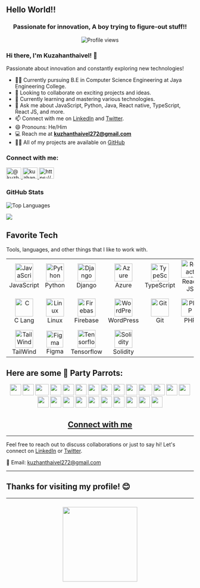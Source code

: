 Hello World!!
---

<h3 align="center">Passionate for innovation, A boy trying to figure-out stuff!!</h3>

<p align="center">
  <img src="https://komarev.com/ghpvc/?username=kuzhanthaivel&label=Profile%20views&color=0e75b6&style=flat" alt="Profile views" />
</p>

### Hi there, I'm Kuzahanthaivel! 👋

Passionate about innovation and constantly exploring new technologies!

- 👨‍🎓 Currently pursuing B.E in Computer Science Engineering at Jaya Engineering College.
- 👯 Looking to collaborate on exciting projects and ideas.
- 🌱 Currently learning and mastering various technologies.
- 💬 Ask me about JavaScript, Python, Java, React native, TypeScript, React JS, and more.
- 📫 Connect with me on [LinkedIn](https://www.linkedin.com/in/kuzhanthai-vel-38844024a/) and [Twitter](https://twitter.com/Kuzhant007).
- 😄 Pronouns: He/Him
- 💻 Reach me at **kuzhanthaivel272@gmail.com**
- 👨‍💻 All of my projects are available on [GitHub](https://github.com/kuzhanthaivel)

<h3 align="left">Connect with me:</h3>
<p align="left">
  <a href="https://twitter.com/Kuzhant007" target="_blank">
    <img src="https://raw.githubusercontent.com/rahuldkjain/github-profile-readme-generator/master/src/images/icons/Social/twitter.svg" alt="@kuzhant007" height="30" width="40" />
  </a>
  <a href="https://www.linkedin.com/in/kuzhanthai-vel-38844024a/" target="_blank">
    <img src="https://raw.githubusercontent.com/rahuldkjain/github-profile-readme-generator/master/src/images/icons/Social/linked-in-alt.svg" alt="kuzhanthai" height="30" width="40" />
  </a>
  <a href="https://www.facebook.com/profile.php?id=100068795503472" target="_blank">
    <img src="https://raw.githubusercontent.com/rahuldkjain/github-profile-readme-generator/master/src/images/icons/Social/facebook.svg" alt="https://www.facebook.com/profile.php?id=100068795503472" height="30" width="40" />
  </a>
</p>

### GitHub Stats

![Top Languages](https://github-readme-stats.vercel.app/api/top-langs/?username=kuzhanthaivel&layout=compact)

<p>
  <a href="http://www.github.com/kuzhanthaivel">
    <img src="https://github-readme-streak-stats.herokuapp.com/?user=kuzhanthaivel&stroke=ffffff&background=1c1917&ring=0891b2&fire=0891b2&currStreakNum=ffffff&currStreakLabel=0891b2&sideNums=ffffff&sideLabels=ffffff&dates=ffffff&hide_border=true" />
  </a>
</p>

<h2 align="left" id="favorite-tech">Favorite Tech</h2>
<p align="left">Tools, languages, and other things that I like to work with.</p>

<table align="center">
  <tr>
    <td align="center" width="96">
      <img src="https://upload.wikimedia.org/wikipedia/commons/thumb/9/99/Unofficial_JavaScript_logo_2.svg/1024px-Unofficial_JavaScript_logo_2.svg.png" width="48" height="48" alt="JavaScript" />
      <br>JavaScript
    </td>
    <td align="center" width="96">
      <img src="https://upload.wikimedia.org/wikipedia/commons/thumb/c/c3/Python-logo-notext.svg/1200px-Python-logo-notext.svg.png" width="48" height="48" alt="Python" />
      <br>Python
    </td>
    <td align="center" width="96">
      <img src="https://cdn.worldvectorlogo.com/logos/django.svg" width="48" height="48" alt="Django" />
      <br>Django
    </td>
    <td align="center" width="96">
      <img src="https://i.ibb.co/jDGr3z0/azure-removebg-preview.png" width="48" height="48" alt="Azure" />
      <br>Azure
    </td>
    <td align="center" width="96">
      <img src="https://upload.wikimedia.org/wikipedia/commons/thumb/4/4c/Typescript_logo_2020.svg/1200px-Typescript_logo_2020.svg.png" width="48" height="48" alt="TypeScript" />
      <br>TypeScript
    </td>
    <td align="center" width="96">
      <img src="https://brandlogos.net/wp-content/uploads/2020/09/react-logo.png" width="48" height="48" alt="React JS" />
      <br>React JS
    </td>
    <td align="center" width="96">
      <img src="https://cdn.worldvectorlogo.com/logos/bootstrap-4.svg" width="48" height="48" alt="Bootstrap" />
      <br>Bootstrap
    </td>
    <td align="center" width="96">
      <img src="https://upload.wikimedia.org/wikipedia/commons/thumb/d/d9/Node.js_logo.svg/590px-Node.js_logo.svg.png" width="48" height="48" alt="Node JS" />
      <br>Node JS
    </td>
    <td align="center" width="96">
      <img src="https://w7.pngwing.com/pngs/956/695/png-transparent-mongodb-original-wordmark-logo-icon-thumbnail.png" width="48" height="48" alt="Mongo DB" />
      <br>MongoDB
    </td>
  </tr>
  
  <tr>
    <td align="center" width="96">
      <img src="https://img.icons8.com/color/452/c-programming.png" width="48" height="48" alt="C" />
      <br>C Lang
    </td>
    <td align="center" width="96">
      <img src="https://camo.githubusercontent.com/d7574156c7a1844d3c2907bae0e76254cca759290c08e08a6ef2bd7543c8c0ca/68747470733a2f2f692e6962622e636f2f737331374b47302f63376238313133323437666563643833626439623565643562643366333464352d72656d6f766562672d707265766965772e706e67" width="48" height="48" alt="Linux" />
      <br>Linux
    </td>
    <td align="center" width="96">
      <img src="https://4.bp.blogspot.com/-rtNRVM3aIvI/XJX_U07Z-II/AAAAAAAAJXY/YpdOo490FTgdKOxM4qDG-2-EzcNFAWkKACK4BGAYYCw/s1600/logo%2Bfirebase%2Bicon.png" width="48" height="48" alt="Firebase" />
      <br>Firebase
    </td>
    <td align="center" width="96">
      <img src="https://upload.wikimedia.org/wikipedia/commons/thumb/9/98/WordPress_blue_logo.svg/480px-WordPress_blue_logo.svg.png" width="48" height="48" alt="WordPress" />
      <br>WordPress
    </td>
    <td align="center" width="96">
      <img src="https://upload.wikimedia.org/wikipedia/commons/thumb/3/3f/Git_icon.svg/1200px-Git_icon.svg.png" width="48" height="48" alt="Git" />
      <br>Git
    </td>
    <td align="center" width="96">
      <img src="https://i.ibb.co/LzmYpDX/146-1466902-php-logo-png-transparent-php-logo-png-png-removebg-preview.png" width="48" height="48" alt="PHP" />
      <br>PHP
    </td>
    <td align="center" width="96">
      <img src="https://cdn.worldvectorlogo.com/logos/redux.svg" width="48" height="48" alt="Redux" />
      <br>Redux
    </td>
    <td align="center" width="96">
      <img src="https://cdn.worldvectorlogo.com/logos/next-js.svg" width="48" height="48" alt="Next JS" />
      <br>Next JS
    </td>
    <td align="center" width="96">
      <img src="https://brandeps.com/logo-download/G/Google-Cloud-logo-vector-01.svg" width="48" height="48" alt="Google Cloud" />
      <br>Google Cloud
    </td>
  </tr>
  
  <tr>
    <td align="center" width="96">
      <img src="https://upload.wikimedia.org/wikipedia/commons/thumb/d/d5/Tailwind_CSS_Logo.svg/2048px-Tailwind_CSS_Logo.svg.png" width="48" height="48" alt="TailWind" />
      <br>TailWind
    </td>
    <td align="center" width="96">
      <img src="https://upload.wikimedia.org/wikipedia/commons/3/33/Figma-logo.svg" width="45" height="45" alt="Figma" />
      <br>Figma
    </td>
    <td align="center" width="96">
      <img src="https://upload.wikimedia.org/wikipedia/commons/thumb/2/2d/Tensorflow_logo.svg/1200px-Tensorflow_logo.svg.png" width="48" height="48" alt="Tensorflow" />
      <br>Tensorflow
    </td>
    <td align="center" width="96">
      <img src="https://cdn.icon-icons.com/icons2/2107/PNG/512/file_type_solidity_icon_130156.png" width="48" height="48" alt="Solidity" />
      <br>Solidity
    </td>
  </tr>
</table>

## Here are some 🦜 Party Parrots:

<div align="center">
  <img src="https://cultofthepartyparrot.com/parrots/hd/githubparrot.gif" width="30" height="30"/>
  <img src="https://cultofthepartyparrot.com/flags/hd/indiaparrot.gif" width="30" height="30"/>
  <img src="https://cultofthepartyparrot.com/parrots/asyncparrot.gif" width="36" height="30"/>
  <img src="https://cultofthepartyparrot.com/parrots/hd/exceptionallyfastparrot.gif" width="30" height="30"/>
  <img src="https://cultofthepartyparrot.com/parrots/hd/60fpsparrot.gif" width="30" height="30"/>
  <img src="https://cultofthepartyparrot.com/parrots/hd/jumpingparrot.gif" width="30" height="30"/>
  <img src="https://cultofthepartyparrot.com/parrots/hd/opensourceparrot.gif" width="30" height="30"/>
  <img src="https://cultofthepartyparrot.com/parrots/hd/dealwithitnowparrot.gif" width="30" height="30"/>
  <img src="https://cultofthepartyparrot.com/parrots/hd/hypnoparrotlight.gif" width="30" height="30"/>
  <img src="https://cultofthepartyparrot.com/parrots/databaseparrot.gif" width="30" height="30"/>
  <img src="https://cultofthepartyparrot.com/parrots/fixparrot.gif" width="36" height="30"/>
  <img src="https://cultofthepartyparrot.com/parrots/hd/laptop_parrot.gif" width="30" height="30"/>
  <img src="https://cultofthepartyparrot.com/parrots/hd/spinningparrot.gif" width="30" height="30"/>
  <img src="https://cultofthepartyparrot.com/parrots/hd/levitationparrot.gif" width="30" height="30"/>
  <img src="https://cultofthepartyparrot.com/parrots/hd/meldparrot.gif" width="30" height="30"/>
  <img src="https://cultofthepartyparrot.com/parrots/slomoparrot.gif" width="30" height="30"/>
  <img src="https://cultofthepartyparrot.com/parrots/hd/moonwalkingparrot.gif" width="30" height="30"/>
  <img src="https://cultofthepartyparrot.com/parrots/hd/stableparrot.gif" width="30" height="30"/>
  <img src="https://cultofthepartyparrot.com/parrots/hd/scienceparrot.gif" width="30" height="30"/>
  <img src="https://cultofthepartyparrot.com/parrots/hd/pirateparrot.gif" width="30" height="30"/>
  <img src="https://cultofthepartyparrot.com/parrots/hd/footballparrot.gif" width="30" height="30"/>
  <img src="https://cultofthepartyparrot.com/parrots/hd/illuminatiparrot.gif" width="30" height="30"/>
  <img src="https://cultofthepartyparrot.com/parrots/hd/hypnoparrotdark.gif" width="30" height="30"/>
  <img src="https://cultofthepartyparrot.com/parrots/hd/mustacheparrot.gif" width="30" height="30"/>
</div>


<div align="center">
  <h2><a href="https://connect-two-phi.vercel.app/">Connect with me</a></h2>
</div>

---

Feel free to reach out to discuss collaborations or just to say hi! Let's connect on [LinkedIn](https://www.linkedin.com/in/kuzhanthai-vel-38844024a/) or [Twitter](https://twitter.com/Kuzhant007).

📧 Email: kuzhanthaivel272@gmail.com

---
Thanks for visiting my profile! 😊
---

---



###

<div align="center">
  <img height="200" src="https://i.imgflip.com/65efzo.gif"  />
</div>

###



